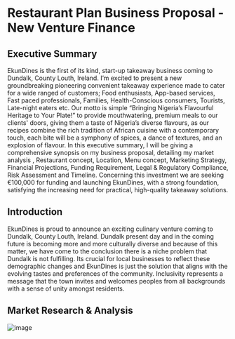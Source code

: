 # Restaurant Plan Business Proposal - New Venture Finance 

## Executive Summary
EkunDines is the first of its kind, start-up takeaway business coming to Dundalk, County Louth, Ireland. I’m excited to present a new groundbreaking pioneering convenient takeaway experience made to cater for a wide ranged of customers; Food enthusiasts, App-based services, Fast paced professionals, Families, Health-Conscious consumers, Tourists, Late-night eaters etc.
Our motto is simple “Bringing Nigeria’s Flavourful Heritage to Your Plate!” to provide mouthwatering, premium meals to our clients' doors, giving them a taste of Nigeria’s diverse flavours, as our recipes combine the rich tradition of African cuisine with a contemporary touch, each bite will be a symphony of spices, a dance of textures, and an explosion of flavour. 
In this executive summary, I will be giving a comprehensive synopsis on my business proposal, detailing my market analysis , Restaurant concept, Location, Menu concept, Marketing Strategy, Financial Projections, Funding Requirement, Legal & Regulatory Compliance, Risk Assessment and Timeline. Concerning this investment we are seeking €100,000 for funding and launching EkunDines, with a strong foundation, satisfying the increasing need for practical, high-quality takeaway solutions.

## Introduction
EkunDines is proud to announce an exciting culinary venture coming to Dundalk, County Louth, Ireland. Dundalk present day and in the coming future is becoming more and more culturally diverse and because of this matter, we have come to the conclusion there is a niche problem that Dundalk is not fulfilling. Its crucial for local businesses to reflect these demographic changes and EkunDines is just the solution that aligns with the evolving tastes and preferences of the community. Inclusivity represents a message that the town invites and welcomes peoples from all backgrounds with a sense of unity amongst residents.

## Market Research & Analysis
![image]([https://github.com/LionDami/Business-Proposal/assets/145494245/f725614b-db3f-4390-ad28-9295b262261a](https://www.citypopulation.de/en/ireland/towns/louth/10013__dundalk/)https://www.citypopulation.de/en/ireland/towns/louth/10013__dundalk/)


